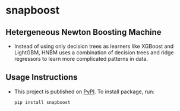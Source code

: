 # snapboost

## Hetergeneous Newton Boosting Machine
- Instead of using only decision trees as learners like XGBoost and LightGBM, HNBM uses a combination of decision trees and ridge regressors to learn more complicated patterns in data.

## Usage Instructions
* This project is published on [PyPI](https://pypi.org/project/snapboost/). To install package, run:

  ```
  pip install snapboost
  ```
